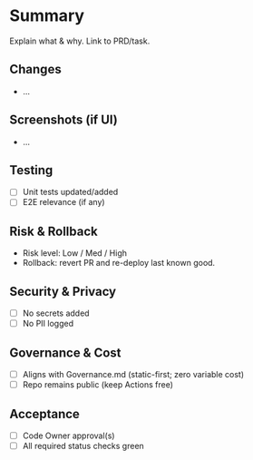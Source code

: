 # Summary
Explain what & why. Link to PRD/task.

## Changes
- …

## Screenshots (if UI)
- …

## Testing
- [ ] Unit tests updated/added
- [ ] E2E relevance (if any)

## Risk & Rollback
- Risk level: Low / Med / High
- Rollback: revert PR and re-deploy last known good.

## Security & Privacy
- [ ] No secrets added
- [ ] No PII logged

## Governance & Cost
- [ ] Aligns with Governance.md (static-first; zero variable cost)
- [ ] Repo remains public (keep Actions free)

## Acceptance
- [ ] Code Owner approval(s)
- [ ] All required status checks green
